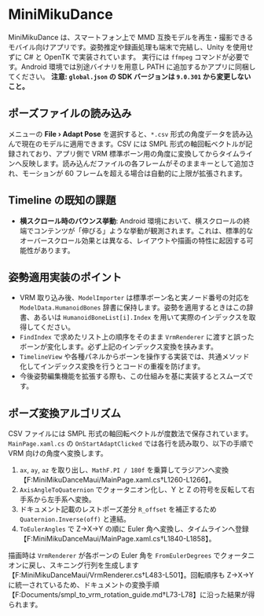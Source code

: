# MiniMikuDance

MiniMikuDance は、スマートフォン上で MMD 互換モデルを再生・撮影できるモバイル向けアプリです。姿勢推定や録画処理も端末で完結し、Unity を使用せずに C# と OpenTK で実装されています。
実行には `ffmpeg` コマンドが必要です。Android 環境では別途バイナリを用意し PATH に追加するかアプリに同梱してください。
**注意: `global.json` の SDK バージョンは `9.0.301` から変更しないこと。**

## ポーズファイルの読み込み

メニューの **File › Adapt Pose** を選択すると、`*.csv` 形式の角度データを読み込んで現在のモデルに適用できます。CSV には SMPL 形式の軸回転ベクトルが記録されており、アプリ側で VRM 標準ボーン用の角度に変換してからタイムラインへ反映します。読み込んだファイルの各フレームがそのままキーとして追加され、モーションが 60 フレームを超える場合は自動的に上限が拡張されます。

## Timeline の既知の課題

*   **横スクロール時のバウンス挙動**: Android 環境において、横スクロールの終端でコンテンツが「伸びる」ような挙動が観測されます。これは、標準的なオーバースクロール効果とは異なる、レイアウトや描画の特性に起因する可能性があります。
## 姿勢適用実装のポイント

* VRM 取り込み後、`ModelImporter` は標準ボーン名と実ノード番号の対応を `ModelData.HumanoidBones` 辞書に保持します。姿勢を適用するときはこの辞書、あるいは `HumanoidBoneList[i].Index` を用いて実際のインデックスを取得してください。
* `FindIndex` で求めたリスト上の順序をそのまま `VrmRenderer` に渡すと誤ったボーンが変化します。必ず上記のインデックス変換を挟みます。
* `TimelineView` や各種パネルからボーンを操作する実装では、共通メソッド化してインデックス変換を行うとコードの重複を防げます。
* 今後姿勢編集機能を拡張する際も、この仕組みを基に実装するとスムーズです。


## ポーズ変換アルゴリズム

CSV ファイルには SMPL 形式の軸回転ベクトルが度数法で保存されています。`MainPage.xaml.cs` の `OnStartAdaptClicked` では各行を読み取り、以下の手順で VRM 向けの角度へ変換します。

1. `ax`, `ay`, `az` を取り出し、`MathF.PI / 180f` を乗算してラジアンへ変換【F:MiniMikuDanceMaui/MainPage.xaml.cs†L1260-L1266】。
2. `AxisAngleToQuaternion` でクォータニオン化し、Y と Z の符号を反転して右手系から左手系へ変換。
3. ドキュメント記載のレストポーズ差分 `R_offset` を補正するため `Quaternion.Inverse(off)` と連結。
4. `ToEulerAngles` で Z→X→Y の順に Euler 角へ変換し、タイムラインへ登録【F:MiniMikuDanceMaui/MainPage.xaml.cs†L1840-L1858】。

描画時は `VrmRenderer` が各ボーンの Euler 角を `FromEulerDegrees` でクォータニオンに戻し、スキニング行列を生成します【F:MiniMikuDanceMaui/VrmRenderer.cs†L483-L501】。回転順序も Z→X→Y に統一されているため、ドキュメントの変換手順【F:Documents/smpl_to_vrm_rotation_guide.md†L73-L78】に沿った結果が得られます。
